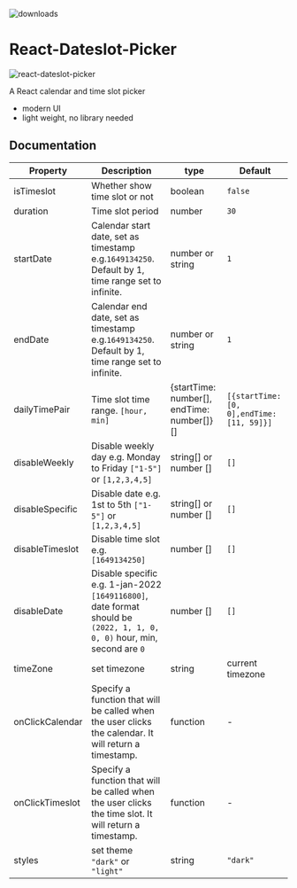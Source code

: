 ![downloads](https://img.shields.io/npm/dt/react-datetime-picker.svg) 

# React-Dateslot-Picker

![react-dateslot-picker](https://user-images.githubusercontent.com/65492107/161659407-ba9506e7-d221-40d0-819d-f7d6e0425493.png)

A React calendar and time slot picker
- modern UI 
- light weight, no library needed

## Documentation
| Property           | Description                                                                                                                                                                                                                                                                                                                        | type           | Default                                                                                                 |
| -------------------- | ---------------------------------------------------------------------------------------------------------------------------------------------------------------------------------------------------------------------------------------------------------------------------------------------------------------------------------- | ----------------------- | -------------------------------------------------------------------------------------------------------------- |
| isTimeslot        | Whether show time slot or not                                                                                                                                                                                                                                                                                           | boolean                     | `false`                                                                                               |
| duration        | Time slot period                                                                                                                                                                                                                                                                                          | number                     | `30`
| startDate        | Calendar start date, set as  timestamp e.g.`1649134250`. Default by 1, time range set to infinite.                                                                                                                                                                                                                                                                                            | number or string                     | `1`
| endDate        | Calendar end date, set as  timestamp e.g.`1649134250`. Default by 1, time range set to infinite.                                                                                                                                                                                                                                                                                            | number or string                     | `1`
| dailyTimePair        | Time slot time range. `[hour, min]`                                                                                                                                                                                                                                                                                         | {startTime: number[], endTime: number[]}[]              | `[{startTime: [0, 0],endTime: [11, 59]}]`
| disableWeekly        | Disable weekly day e.g. Monday to Friday `["1-5"]` or `[1,2,3,4,5]`                                                                                                                                                                                                                                                                                         | string[] or number []                     | `[]`
| disableSpecific        | Disable date e.g. 1st to 5th `["1-5"]` or `[1,2,3,4,5]`                                                                                                                                                                                                                                                                                         | string[] or number []                     | `[]`
| disableTimeslot        | Disable time slot e.g. `[1649134250]`                                                                                                                                                                                                                                                                                         | number []                     | `[]`
| disableDate        | Disable specific e.g. 1-jan-2022 `[1649116800]`, date format should be `(2022, 1, 1, 0, 0, 0)` hour, min, second are `0`                                                                                                                                                                                                                                                                                       | number []                     | `[]`
| timeZone        | set timezone                                                                                                                                                                                                                                                                                     | string                    | current timezone
| onClickCalendar        | Specify a function that will be called when the user clicks the calendar. It will return a timestamp.                                                                                                                                                                                                                                                                                   | function                    | -
| onClickTimeslot        | Specify a function that will be called when the user clicks the time slot. It will return a timestamp.                                                                                                                                                                                                                                                                                   | function                    | -
| styles        | set theme `"dark"` or `"light"`                                                                                                                                                                                                                                                                              | string                    | `"dark"`

